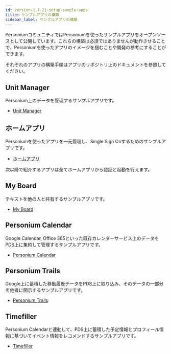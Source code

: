 ```yaml
---
id: version-1.7.21-setup-sample-apps
title: サンプルアプリの構築
sidebar_label: サンプルアプリの構築
---
```


PersoniumコミュニティではPersoniumを使ったサンプルアプリをオープンソースとして公開しています。これらの構築は必須ではありませんが動作させることで、Personiumを使ったアプリのイメージを掴むことや開発の参考にすることができます。

それぞれのアプリの構築手順はアプリのリポジトリ上のドキュメントを参照してください。

## Unit Manager

Personium上のデータを管理するサンプルアプリです。

* [Unit Manager](https://github.com/personium/app-uc-unit-manager)

## ホームアプリ

Personiumを使ったアプリを一元管理し、Single Sign Onするためのサンプルアプリです。

* [ホームアプリ](https://github.com/personium/app-cc-home)

次以降で紹介するアプリは全てホームアプリから認証と起動を行えます。

## My Board

テキストを他の人と共有するサンプルアプリです。

* [My Board](https://github.com/personium/app-myboard)

## Personium Calendar

Google Calendar, Office 365といった既存カレンダーサービス上のデータをPDS上に集約して管理するサンプルアプリです。

* [Personium Calendar](https://github.com/personium/app-personium-calendar)

## Personium Trails

Google上に蓄積した移動履歴データをPDS上に取り込み、そのデータの一部分を他者に開示するサンプルアプリです。

* [Personium Trails](https://github.com/personium/app-personium-trails)

## Timefiller

Personium Calendarと連動して、PDS上に蓄積した予定情報とプロフィール情報に基づいてイベント情報をレコメンドするサンプルアプリです。

* [Timefiller](https://github.com/personium/app-timefiller)
